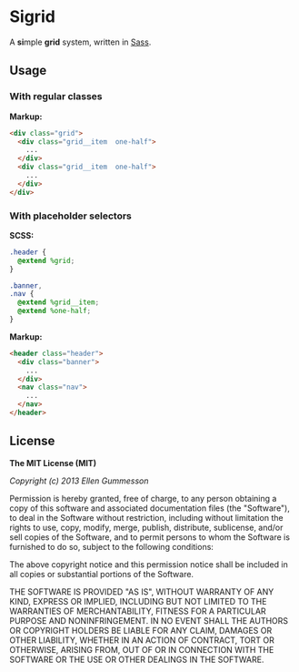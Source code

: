 # Sigrid

A **si**mple **grid** system, written in [Sass](http://sass-lang.com/).

## Usage

### With regular classes

**Markup:**

~~~ html
<div class="grid">
  <div class="grid__item  one-half">
    ...
  </div>
  <div class="grid__item  one-half">
    ...
  </div>
</div>
~~~

### With placeholder selectors

**SCSS:**

~~~ scss 
.header {
  @extend %grid;
}

.banner,
.nav {
  @extend %grid__item;
  @extend %one-half;
}
~~~

**Markup:**

~~~ html
<header class="header">
  <div class="banner">
    ...
  </div>
  <nav class="nav">
    ...
  </nav>
</header>
~~~

## License

**The MIT License (MIT)**

*Copyright (c) 2013 Ellen Gummesson*

Permission is hereby granted, free of charge, to any person obtaining a copy of this software and associated documentation files (the "Software"), to deal in the Software without restriction, including without limitation the rights to use, copy, modify, merge, publish, distribute, sublicense, and/or sell copies of the Software, and to permit persons to whom the Software is furnished to do so, subject to the following conditions:

The above copyright notice and this permission notice shall be included in all copies or substantial portions of the Software.

THE SOFTWARE IS PROVIDED "AS IS", WITHOUT WARRANTY OF ANY KIND, EXPRESS OR IMPLIED, INCLUDING BUT NOT LIMITED TO THE WARRANTIES OF MERCHANTABILITY, FITNESS FOR A PARTICULAR PURPOSE AND NONINFRINGEMENT. IN NO EVENT SHALL THE AUTHORS OR COPYRIGHT HOLDERS BE LIABLE FOR ANY CLAIM, DAMAGES OR OTHER LIABILITY, WHETHER IN AN ACTION OF CONTRACT, TORT OR OTHERWISE, ARISING FROM, OUT OF OR IN CONNECTION WITH THE SOFTWARE OR THE USE OR OTHER DEALINGS IN THE SOFTWARE.
